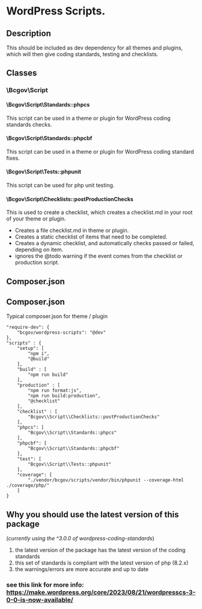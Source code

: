 # WordPress Scripts.

## Description

This should be included as dev dependency for all themes and plugins, which will then give coding standards, testing and checklists.

## Classes

### \Bcgov\Script

#### \Bcgov\Script\Standards::phpcs

This script can be used in a theme or plugin for WordPress coding standards checks.

#### \Bcgov\Script\Standards::phpcbf

This script can be used in a theme or plugin for WordPress coding standard fixes.

#### \Bcgov\Script\Tests::phpunit

This script can be used for php unit testing.

#### \Bcgov\Script\Checklists::postProductionChecks

This is used to create a checklist, which creates a checklist.md in your root of your theme or plugin.

- Creates a file checklist.md in theme or plugin.
- Creates a static checklist of items that need to be completed.
- Creates a dynamic checklist, and automatically checks passed or failed, depending on item.
- ignores the @todo warning if the event comes from the checklist or production script.

## Composer.json
## Composer.json

Typical composer.json for theme / plugin

```
"require-dev": {
    "bcgov/wordpress-scripts": "@dev"
},
"scripts" : {
    "setup": [
        "npm i",
        "@build"
    ],
    "build" : [
        "npm run build"
    ],
    "production" : [
        "npm run format:js",
        "npm run build:production",
        "@checklist"
    ],
    "checklist" : [
        "Bcgov\\Script\\Checklists::postProductionChecks"
    ],
    "phpcs": [
        "Bcgov\\Script\\Standards::phpcs"
    ],
    "phpcbf": [
        "Bcgov\\Script\\Standards::phpcbf"
    ],
    "test": [
        "Bcgov\\Script\\Tests::phpunit"
    ],
    "coverage": [
        "./vendor/bcgov/scripts/vendor/bin/phpunit --coverage-html ./coverage/php/"
    ]
}
```

## Why you should use the latest version of this package

(_currently using the ^3.0.0 of wordpress-coding-standards_)

1. the latest version of the package has the latest version of the coding standards
2. this set of standards is compliant with the latest version of php (8.2.x)
3. the warnings/errors are more accurate and up to date

### see this link for more info: https://make.wordpress.org/core/2023/08/21/wordpresscs-3-0-0-is-now-available/
